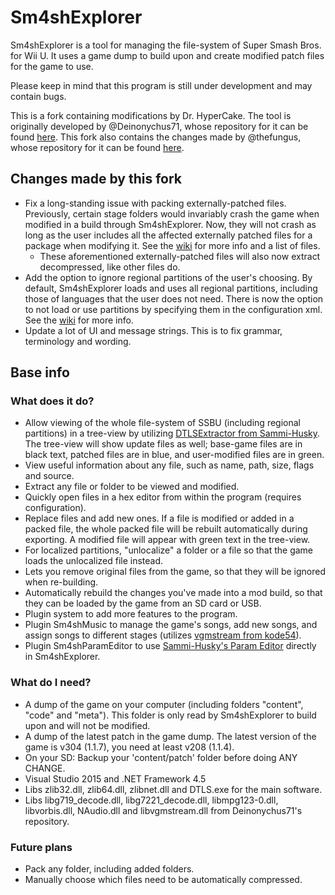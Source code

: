 Sm4shExplorer
===========
Sm4shExplorer is a tool for managing the file-system of Super Smash Bros. for Wii U. It uses a game dump to build upon and create modified patch files for the game to use.

Please keep in mind that this program is still under development and may contain bugs.

This is a fork containing modifications by Dr. HyperCake. The tool is originally developed by @Deinonychus71, whose repository for it can be found [here](https://github.com/Deinonychus71/Sm4shExplorer). This fork also contains the changes made by @thefungus, whose repository for it can be found [here](https://github.com/thefungus/Sm4shExplorer).
## Changes made by this fork
- Fix a long-standing issue with packing externally-patched files. Previously, certain stage folders would invariably crash the game when modified in a build through Sm4shExplorer. Now, they will not crash as long as the user includes all the affected externally patched files for a package when modifying it. See the [wiki](https://github.com/Dr-HyperCake/Sm4shExplorer/wiki#including-files-with-stage-folders-to-prevent-crashes) for more info and a list of files.
  - These aforementioned externally-patched files will also now extract decompressed, like other files do.
- Add the option to ignore regional partitions of the user's choosing. By default, Sm4shExplorer loads and uses all regional partitions, including those of languages that the user does not need. There is now the option to not load or use partitions by specifying them in the configuration xml. See the [wiki](https://github.com/Dr-HyperCake/Sm4shExplorer/wiki#using-partition-ignoring) for more info.
- Update a lot of UI and message strings. This is to fix grammar, terminology and wording.

## Base info
### What does it do?
- Allow viewing of the whole file-system of SSBU (including regional partitions) in a tree-view by utilizing [DTLSExtractor from Sammi-Husky](https://github.com/Sammi-Husky/Sm4sh-Tools/tree/master/DTLS). The tree-view will show update files as well; base-game files are in black text, patched files are in blue, and user-modified files are in green.
- View useful information about any file, such as name, path, size, flags and source.
- Extract any file or folder to be viewed and modified.
- Quickly open files in a hex editor from within the program (requires configuration).
- Replace files and add new ones. If a file is modified or added in a packed file, the whole packed file will be rebuilt automatically during exporting. A modified file will appear with green text in the tree-view.
- For localized partitions, "unlocalize" a folder or a file so that the game loads the unlocalized file instead.
- Lets you remove original files from the game, so that they will be ignored when re-building.
- Automatically rebuild the changes you've made into a mod build, so that they can be loaded by the game from an SD card or USB.
- Plugin system to add more features to the program.
- Plugin Sm4shMusic to manage the game's songs, add new songs, and assign songs to different stages (utilizes [vgmstream from kode54](https://github.com/kode54/vgmstream)).
- Plugin Sm4shParamEditor to use [Sammi-Husky's Param Editor](https://github.com/Sammi-Husky/Sm4sh-Tools/tree/master/PARAM) directly in Sm4shExplorer.
 
### What do I need?
- A dump of the game on your computer (including folders "content", "code" and "meta"). This folder is only read by Sm4shExplorer to build upon and will not be modified.
- A dump of the latest patch in the game dump. The latest version of the game is v304 (1.1.7), you need at least v208 (1.1.4).
- On your SD: Backup your 'content/patch' folder before doing ANY CHANGE.
- Visual Studio 2015 and .NET Framework 4.5
- Libs zlib32.dll, zlib64.dll, zlibnet.dll and DTLS.exe for the main software.
- Libs libg719_decode.dll, libg7221_decode.dll, libmpg123-0.dll, libvorbis.dll, NAudio.dll and libvgmstream.dll from Deinonychus71's repository.

### Future plans
- Pack any folder, including added folders.
- Manually choose which files need to be automatically compressed.
